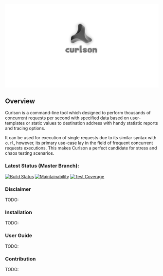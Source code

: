 ![curlson](docs/logo_large.png)

## Overview
Curlson is a command-line tool which designed to perform thousands of concurrent requests per second with specified data based 
on user-templates or static values to destination address with handy statistic reports and tracing options.

It can be used for execution of single requests due to its similar syntax with `curl`, however, its primary use-case lay in the field of 
frequent concurrent requests executions. This makes Curlson a perfect candidate for stress and chaos 
testing scenarios.


### Latest Status (Master Branch):

[![Build Status](https://travis-ci.org/vkrava4/curlson.svg?branch=master)](https://travis-ci.org/vkrava4/curlson)
[![Maintainability](https://api.codeclimate.com/v1/badges/882d99e43f1a25168323/maintainability)](https://codeclimate.com/github/vkrava4/curlson/maintainability)
[![Test Coverage](https://api.codeclimate.com/v1/badges/882d99e43f1a25168323/test_coverage)](https://codeclimate.com/github/vkrava4/curlson/test_coverage)
### Disclaimer
TODO:

### Installation
TODO:

### User Guide
TODO:

### Contribution
TODO:
